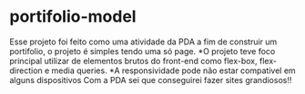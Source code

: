 ﻿# portifolio-model
Esse projeto foi feito como uma atividade da PDA a fim de construir um portifolio, o projeto é simples tendo uma só page.
*O projeto teve foco principal utilizar de elementos brutos do front-end como flex-box, flex-direction e media queries.
*A responsividade pode não estar compativel em alguns dispositivos
Com a PDA sei que conseguirei fazer sites grandiosos!!
